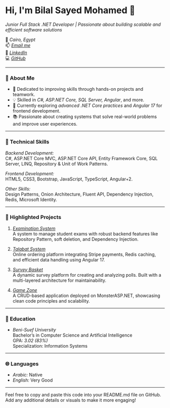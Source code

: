 # Hi, I'm Bilal Sayed Mohamed 👋

*Junior Full Stack .NET Developer | Passionate about building scalable and efficient software solutions*

📍 *Cairo, Egypt*  
📫 *[Email me](mailto:blalsy681@gmail.com)*  
🔗 *[LinkedIn](https://www.linkedin.com/in/bilal-sayed-34306828b)*  
💻 *[GitHub](https://github.com/blalhamd)*

---

### 🚀 About Me

- 🎯 Dedicated to improving skills through hands-on projects and teamwork.
- 💡 Skilled in *C#, ASP.NET Core, SQL Server, Angular*, and more.
- 🌱 Currently exploring *advanced .NET Core practices* and *Angular 17* for frontend development.
- 📚 Passionate about creating systems that solve real-world problems and improve user experiences.

---

### 🔨 Technical Skills

*Backend Development:*  
C#, ASP.NET Core MVC, ASP.NET Core API, Entity Framework Core, SQL Server, LINQ, Repository & Unit of Work Patterns.

*Frontend Development:*  
HTML5, CSS3, Bootstrap, JavaScript, TypeScript, Angular+2.

*Other Skills:*  
Design Patterns, Onion Architecture, Fluent API, Dependency Injection, Redis, Microsoft Identity.

---

### 🌟 Highlighted Projects

1. *[Examination System](https://github.com/blalhamd/ExaminationSystem.git)*  
   A system to manage student exams with robust backend features like Repository Pattern, soft deletion, and Dependency Injection.

2. *[Talabat System](https://github.com/blalhamd/Talabat.git)*  
   Online ordering platform integrating Stripe payments, Redis caching, and efficient data handling using Angular 17.

3. *[Survey Basket](https://github.com/blalhamd/SurveyBasket.git)*  
   A dynamic survey platform for creating and analyzing polls. Built with a multi-layered architecture for maintainability.

4. *[Game Zone](https://github.com/blalhamd/Game-Zone)*  
   A CRUD-based application deployed on MonsterASP.NET, showcasing clean code principles and scalability.

---

### 📘 Education

- *Beni-Suef University*  
  Bachelor’s in Computer Science and Artificial Intelligence  
  GPA: *3.02 (83%)*  
  Specialization: Information Systems  

---

### 🌐 Languages

- *Arabic:* Native  
- *English:* Very Good  

---

Feel free to copy and paste this code into your README.md file on GitHub. Add any additional details or visuals to make it more engaging!
